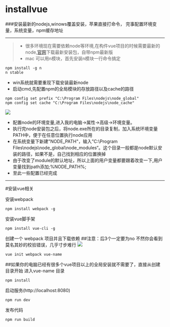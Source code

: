 # installvue
###安装最新的nodejs,winows覆盖安装，苹果直接打命令，
完事配置环境变量，系统变量，npm缓存地址

***

>* 很多环境现在需要依赖node等环境,在构件vue项目的时候需要最新的node,[官网](https://nodejs.org/en/)下载最新安装包，自带npm最新版
>* mac 可以用n模块，首先安装n模块一行命令搞定

```
npm install -g n
n stable
```
* win系统就需要重现下载安装最新node
* 启动cmd,先配置npm的全局模块的存放路径以及cache的路径
```
npm config set prefix "C:\Program Files\nodejs\node_global"
npm config set cache "C:\Program Files\nodejs\node_cache"
```
<img src="https://github.com/yangjingjing1234/installvue/blob/master/Image.png">

* 配置node的环境变量,进入我的电脑→属性→高级→环境变量。
* 执行完node安装包之后，将node.exe所在的目录复制，加入系统环境变量PATH中，便于在任意位置执行node应用
* 在系统变量下新建"NODE_PATH"，输入”C:\Program Files\nodejs\node_global\node_modules“。这个目录一般都是node默认安装的路径，如果不是，自己找到相应的位置换掉
* 由于改变了module的默认地址，所以上面的用户变量都要跟着改变一下,用户变量找到path添加;%NODE_PATH%;
* 至此一些配置已经完成

***

#安装vue相关

安装webpack
```
npm install webpack -g
```
安装vue脚手架
```
npm install vue-cli -g
```

创建一个 webpack 项目并且下载依赖
##注意：后3个一定要为no  不然你会看到莫名其妙的校验错误，几乎寸步难行
<img src="https://github.com/yangjingjing1234/installvue/blob/master/Image1.png">
```
vue init webpack vue-name
```
##如果你的电脑已经有很多个vue项目以上的全局安装就不需要了，直接从创建目录开始
进入vue-name 目录
```
npm install 
```

启动服务(http://localhost:8080)

```
npm run dev
```
发布代码

```
npm run build
```